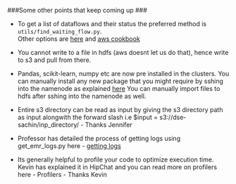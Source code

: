 ###Some other points that keep coming up ###

- To get a list of dataflows and their status the preferred method is `utils/find_waiting_flow.py`.  
Other options are [here](AccessingNameNodes.md) and 
[aws cookbook](http://seed.ucsd.edu/mediawiki/index.php/AWS_CookBook)

- You cannot write to a file in hdfs (aws doesnt let us do that), hence write to s3 and pull from there. 
- Pandas, scikit-learn, numpy etc are now pre installed in the
  clusters. You can manually install any new package that you might
  require by sshing into the namenode as explained [here](HadoopClusterAccess)
  You can manually import files to hdfs after sshing into the namenode as well.
- Entire s3 directory can be read as input by giving the s3 directory path as input alongwith the forward slash i.e $input = s3://dse-sachin/inp_directory/ - Thanks Jennifer
- Professor has detailed the process of getting logs using get_emr_logs.py here - [getting logs](http://seed.ucsd.edu/mediawiki/index.php/AccessingLogsUsingOurScripts)
- Its generally helpful to profile your code to optimize execution time. Kevin has explained it in HipChat and you can read more on profilers here - Profilers - Thanks Kevin
